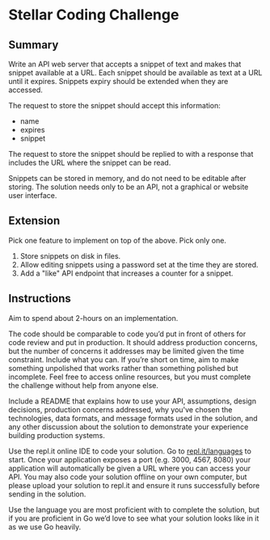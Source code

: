 # Stellar Coding Challenge

## Summary
Write an API web server that accepts a snippet of text and makes that snippet
available at a URL. Each snippet should be available as text at a URL until it
expires. Snippets expiry should be extended when they are accessed.

The request to store the snippet should accept this information:
- name
- expires
- snippet

The request to store the snippet should be replied to with a response that
includes the URL where the snippet can be read.

Snippets can be stored in memory, and do not need to be editable after storing.
The solution needs only to be an API, not a graphical or website user
interface.

## Extension
Pick one feature to implement on top of the above. Pick only one.
1. Store snippets on disk in files.
2. Allow editing snippets using a password set at the time they are stored.
3. Add a "like" API endpoint that increases a counter for a snippet.

## Instructions
Aim to spend about 2-hours on an implementation.

The code should be comparable to code you’d put in front of others for code
review and put in production. It should address production concerns, but the
number of concerns it addresses may be limited given the time constraint.
Include what you can. If you’re short on time, aim to make something unpolished
that works rather than something polished but incomplete.  Feel free to access
online resources, but you must complete the challenge without help from anyone
else.

Include a README that explains how to use your API, assumptions, design
decisions, production concerns addressed, why you've chosen the technologies,
data formats, and message formats used in the solution, and any other
discussion about the solution to demonstrate your experience building
production systems.

Use the repl.it online IDE to code your solution. Go to [repl.it/languages] to
start. Once your application exposes a port (e.g. 3000, 4567, 8080) your
application will automatically be given a URL where you can access your API.
You may also code your solution offline on your own computer, but please upload
your solution to repl.it and ensure it runs successfully before sending in the
solution.

Use the language you are most proficient with to complete the solution, but if
you are proficient in Go we’d love to see what your solution looks like in it
as we use Go heavily.

[repl.it/languages]: https://repl.it/languages
